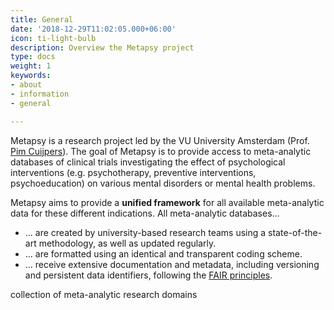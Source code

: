 ```yaml
---
title: General
date: '2018-12-29T11:02:05.000+06:00'
icon: ti-light-bulb
description: Overview the Metapsy project
type: docs
weight: 1
keywords:
- about
- information
- general

---
```

Metapsy is a research project led by the VU University Amsterdam (Prof. [Pim Cuijpers]()). The goal of Metapsy is to provide access to meta-analytic databases of clinical trials investigating the effect of psychological interventions (e.g. psychotherapy, preventive interventions, psychoeducation) on various mental disorders or mental health problems.

Metapsy aims to provide a **unified framework** for all available meta-analytic data for these different indications. All meta-analytic databases...

* ... are created by university-based research teams using a state-of-the-art methodology, as well as updated regularly.
* ... are formatted using an identical and transparent coding scheme.
* ... receive extensive documentation and metadata, including versioning and persistent data identifiers, following the [FAIR principles](https://www.go-fair.org/fair-principles/).

collection of meta-analytic research domains

<br></br>
